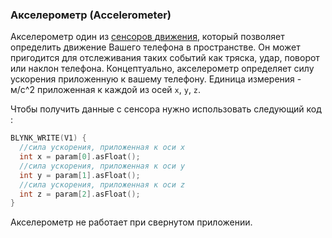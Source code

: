 
### Акселерометр (Accelerometer)

Акселерометр один из [сенсоров движения](https://developer.android.com/guide/topics/sensors/sensors_motion.html), 
который позволяет определить движение Вашего телефона в пространстве.
Он может пригодится для отслеживания таких событий как тряска, удар, поворот или наклон телефона. Концептуально, акселерометр определяет силу ускорения приложенную к вашему телефону. 
Единица измерения - м/c^2 приложенная к каждой из осей ```x```, ```y```, ```z```.

Чтобы получить данные с сенсора нужно использовать следующий код :

```cpp
BLYNK_WRITE(V1) {
  //сила ускорения, приложенная к оси x
  int x = param[0].asFloat(); 
  //сила ускорения, приложенная к оси y
  int y = param[1].asFloat();
  //сила ускорения, приложенная к оси z
  int z = param[2].asFloat();
}
```

Акселерометр не работает при свернутом приложении.
